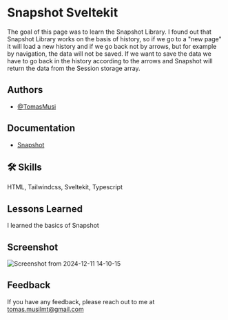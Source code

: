 
# Snapshot Sveltekit

The goal of this page was to learn the Snapshot Library. I found out that Snapshot Library works on the basis of history, so if we go to a "new page" it will load a new history and if we go back not by arrows, but for example by navigation, the data will not be saved. If we want to save the data we have to go back in the history according to the arrows and Snapshot will return the data from the Session storage array.


## Authors

- [@TomasMusi](https://github.com/TomasMusi)




## Documentation

- [Snapshot](https://svelte.dev/docs/kit/snapshots) 




## 🛠 Skills
HTML, Tailwindcss, Sveltekit, Typescript

## Lessons Learned

I learned the basics of Snapshot
## Screenshot

![Screenshot from 2024-12-11 14-10-15](https://github.com/user-attachments/assets/08531830-27e4-4226-b7f4-5839190ac0a2)


## Feedback

If you have any feedback, please reach out to me at tomas.musilmt@gmail.com

